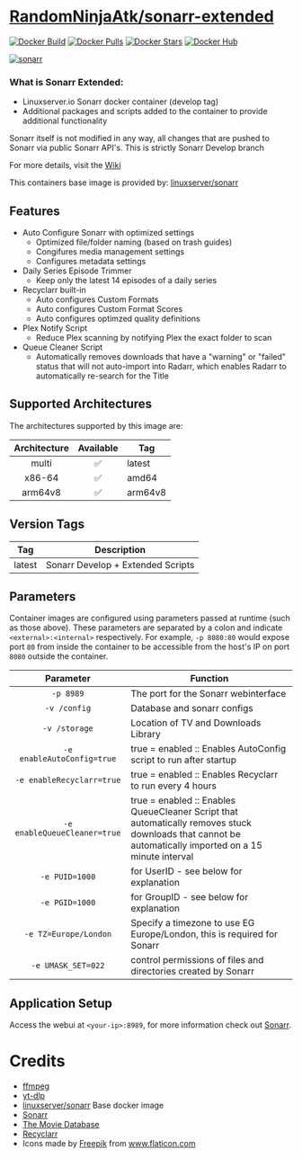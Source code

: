 # [RandomNinjaAtk/sonarr-extended](https://github.com/RandomNinjaAtk/docker-sonarr-extended)
[![Docker Build](https://img.shields.io/docker/cloud/automated/randomninjaatk/sonarr-extended?style=flat-square)](https://hub.docker.com/r/randomninjaatk/sonarr-extended)
[![Docker Pulls](https://img.shields.io/docker/pulls/randomninjaatk/sonarr-extended?style=flat-square)](https://hub.docker.com/r/randomninjaatk/sonarr-extended)
[![Docker Stars](https://img.shields.io/docker/stars/randomninjaatk/sonarr-extended?style=flat-square)](https://hub.docker.com/r/randomninjaatk/sonarr-extended)
[![Docker Hub](https://img.shields.io/badge/Open%20On-DockerHub-blue?style=flat-square)](https://hub.docker.com/r/randomninjaatk/sonarr-extended)

[![sonarr](https://raw.githubusercontent.com/linuxserver/docker-templates/master/linuxserver.io/img/sonarr-banner.png)](https://sonarr.tv/)


### What is Sonarr Extended:

* Linuxserver.io Sonarr docker container (develop tag)
* Additional packages and scripts added to the container to provide additional functionality

Sonarr itself is not modified in any way, all changes that are pushed to Sonarr via public Sonarr API's. This is strictly Sonarr Develop branch

For more details, visit the [Wiki](https://github.com/RandomNinjaAtk/docker-sonarr-extended/wiki)

This containers base image is provided by: [linuxserver/sonarr](https://github.com/linuxserver/docker-sonarr)

## Features
* Auto Configure Sonarr with optimized settings
  * Optimized file/folder naming (based on trash guides)
  * Congifures media management settings
  * Configures metadata settings
* Daily Series Episode Trimmer
  * Keep only the latest 14 episodes of a daily series
* Recyclarr built-in
  * Auto configures Custom Formats
  * Auto configures Custom Format Scores
  * Auto configures optimzed quality definitions
* Plex Notify Script
  * Reduce Plex scanning by notifying Plex the exact folder to scan
* Queue Cleaner Script
  * Automatically removes downloads that have a "warning" or "failed" status that will not auto-import into Radarr, which enables Radarr to automatically re-search for the Title


## Supported Architectures

The architectures supported by this image are:

| Architecture | Available | Tag |
| :----: | :----: | ---- |
| multi | ✅ | latest |
| x86-64 | ✅ | amd64 |
| arm64v8 | ✅ | arm64v8 |

## Version Tags

| Tag | Description |
| :----: | --- |
| latest | Sonarr Develop + Extended Scripts|

## Parameters

Container images are configured using parameters passed at runtime (such as those above). These parameters are separated by a colon and indicate `<external>:<internal>` respectively. For example, `-p 8080:80` would expose port `80` from inside the container to be accessible from the host's IP on port `8080` outside the container.

| Parameter | Function |
| :----: | --- |
| `-p 8989` | The port for the Sonarr webinterface |
| `-v /config` | Database and sonarr configs |
| `-v /storage` | Location of TV and Downloads Library |
| `-e enableAutoConfig=true` | true = enabled :: Enables AutoConfig script to run after startup |
| `-e enableRecyclarr=true` | true = enabled :: Enables Recyclarr to run every 4 hours |
| `-e enableQueueCleaner=true` | true = enabled :: Enables QueueCleaner Script that automatically removes stuck downloads that cannot be automatically imported on a 15 minute interval |
| `-e PUID=1000` | for UserID - see below for explanation |
| `-e PGID=1000` | for GroupID - see below for explanation |
| `-e TZ=Europe/London` | Specify a timezone to use EG Europe/London, this is required for Sonarr |
| `-e UMASK_SET=022` | control permissions of files and directories created by Sonarr |

## Application Setup

Access the webui at `<your-ip>:8989`, for more information check out [Sonarr](https://sonarr.tv/).

# Credits
- [ffmpeg](https://ffmpeg.org/)
- [yt-dlp](https://github.com/yt-dlp/yt-dlp)
- [linuxserver/sonarr](https://github.com/linuxserver/docker-sonarr) Base docker image
- [Sonarr](https://sonarr.tv/)
- [The Movie Database](https://www.themoviedb.org/)
- [Recyclarr](https://github.com/recyclarr/recyclarr)
- Icons made by <a href="http://www.freepik.com/" title="Freepik">Freepik</a> from <a href="https://www.flaticon.com/" title="Flaticon"> www.flaticon.com</a>

